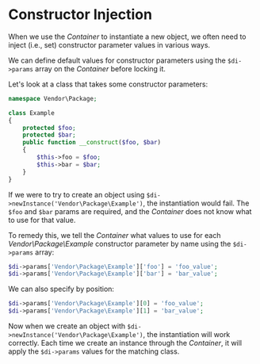 # Constructor Injection

When we use the _Container_ to instantiate a new object, we often need to inject (i.e., set) constructor parameter values in various ways.

We can define default values for constructor parameters using the `$di->params` array on the _Container_ before locking it.

Let's look at a class that takes some constructor parameters:

```php
namespace Vendor\Package;

class Example
{
    protected $foo;
    protected $bar;
    public function __construct($foo, $bar)
    {
        $this->foo = $foo;
        $this->bar = $bar;
    }
}
```

If we were to try to create an object using `$di->newInstance('Vendor\Package\Example')`, the instantiation would fail. The `$foo` and `$bar` params are required, and the _Container_ does not know what to use for that value.

To remedy this, we tell the _Container_ what values to use for each _Vendor\Package\Example_ constructor parameter by name using the `$di->params` array:

```php
$di->params['Vendor\Package\Example']['foo'] = 'foo_value';
$di->params['Vendor\Package\Example']['bar'] = 'bar_value';
```

We can also specify by position:

```php
$di->params['Vendor\Package\Example'][0] = 'foo_value';
$di->params['Vendor\Package\Example'][1] = 'bar_value';
```

Now when we create an object with `$di->newInstance('Vendor\Package\Example')`, the instantiation will work correctly. Each time we create an instance through the _Container_, it will apply the `$di->params` values for the matching class.
